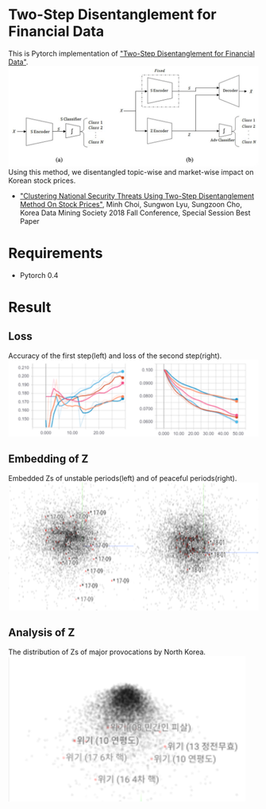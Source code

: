# Two-Step Disentanglement for Financial Data
This is Pytorch implementation of ["Two-Step Disentanglement for Financial Data"](https://arxiv.org/abs/1709.00199). 
![image](img/model.png)
Using this method, we disentangled topic-wise and market-wise impact on Korean stock prices. 
- ["Clustering National Security Threats Using Two-Step Disentanglement Method On Stock Prices"](https://lyusungwon.github.io/assets/publications/[2018%EC%B6%94%EA%B3%84]%EC%84%9C%EC%9A%B8%EB%8C%80%ED%95%99%EA%B5%90_%EC%82%B0%EC%97%85%EA%B3%B5%ED%95%99%EA%B3%BC_%EC%B5%9C%EB%AF%BC.pdf), Minh Choi, Sungwon Lyu, Sungzoon Cho, Korea Data Mining Society 2018 Fall Conference, Special Session Best Paper

# Requirements
- Pytorch 0.4

# Result
## Loss
Accuracy of the first step(left) and loss of the second step(right).
![image](img/result1.png)

## Embedding of Z
Embedded Zs of unstable periods(left) and of peaceful periods(right).
![image](img/result2.png)

## Analysis of Z 
The distribution of Zs of major provocations by North Korea. 
![image](img/result3.png)
